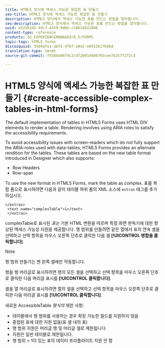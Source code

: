 ```yaml
---
title: HTML5 양식에 액세스 가능한 복잡한 표 만들기
seo-title: HTML5 양식에 액세스 가능한 복잡한 표 만들기
description: HTML5 양식에서 액세스 가능한 표를 만드는 방법을 알아봅니다.
seo-description: HTML5 양식에서 액세스 가능한 표를 만드는 방법을 알아봅니다.
uuid: e52562d2-4dc3-4359-9dbb-c18614921808
content-type: reference
products: SG_EXPERIENCEMANAGER/6.5/FORMS
topic-tags: hTML5_forms
discoiquuid: 3504afe1-abf5-4fbf-a0d2-e093361764bd
translation-type: tm+mt
source-git-commit: f9389a06f9c2cd720919486765cee76257f272c3

---
```



# HTML5 양식에 액세스 가능한 복잡한 표 만들기 {#create-accessible-complex-tables-in-html-forms}

The default implementation of tables in HTML5 Forms uses HTML DIV elements to render a table. Rendering involves using ARIA roles to satisfy the accessibility requirements.

To avoid accessibility issues with screen-readers which do not fully support the ARIA-roles used with data-tables, HTML5 Forms provides an alternate rendition for the tables. These tables are based on the new table format introduced in Designer which also supports:

* Row Headers
* Row-span

To use the new format in HTML5 Forms, mark the table as complex. 표를 복합 폼으로 표시하려면 다음과 같이 테이블 하위 폼의 XML 소스에 `extras` 태그를 추가하십시오.

```
</extras>
 <text name="complexTable">1</text>
 </extras>
```

complexTable로 표시된 *표는* 기본 HTML 변환을 따르며 특정 화면 판독기에 대한 향상된 액세스 가능성 지원을 제공합니다.  행 범위를 만들려면 같은 열에서 표의 연속 셀을 선택하고 선택 항목을 마우스 오른쪽 단추로 클릭한 다음 셀 **[!UICONTROL 병합을 클릭합니다]**.

>[!NOTE]
>
>행 범위 만들기는 맨 왼쪽 셀에만 작동합니다.

행을 행 머리글로 표시하려면 행의 모든 셀을 선택하고 선택 항목을 마우스 오른쪽 단추로 클릭한 다음 머리글 표시를 **[!UICONTROL 클릭합니다]**.

셀을 열 머리글로 표시하려면 열의 셀을 선택하고 선택 항목을 마우스 오른쪽 단추로 클릭한 다음 머리글 표시를 **[!UICONTROL 클릭합니다]**.

새로운 AccessibleTable *형식의* 제한 사항:

* 테이블에서 행 범위를 사용하는 경우 확장 가능한 필드를 지원하지 않음
* 중첩된 표에 대한 지원 없음(표 셀 내의 표)
* 행 범위 지원은 머리글 행 및 머리글 셀로 제한됩니다.
* 지원은 일반 테이블로 제한됩니다.
* 행 범위 > 1이 있는 표의 데이터 프리플라이트 지원 안 함

